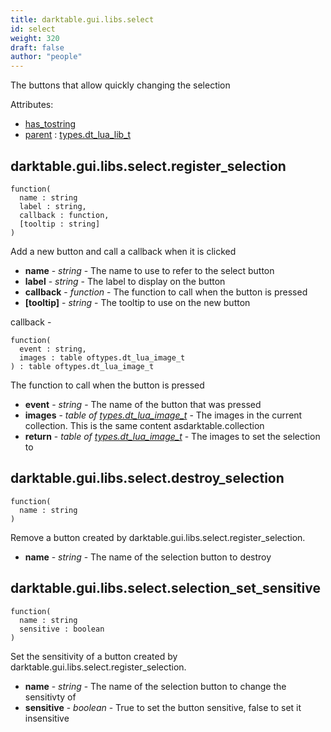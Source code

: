```yaml
---
title: darktable.gui.libs.select
id: select
weight: 320
draft: false
author: "people"
---
```


The buttons that allow quickly changing the selection

Attributes:
* [has_tostring](../../../Attributes#has_tostring)
* [parent](../Attributes#parent) : [types.dt_lua_lib_t](../../../types/dt_lua_lib_t)

## darktable.gui.libs.select.register_selection

```
function(
  name : string
  label : string,
  callback : function,
  [tooltip : string]
)
```

Add a new button and call a callback when it is clicked

* **name** - _string_ - The name to use to refer to the select button
* **label** - _string_ - The label to display on the button
* **callback** - _function_ - The function to call when the button is pressed
* **\[tooltip\]** - _string_ - The tooltip to use on the new button

callback -

```
function(
  event : string,
  images : table oftypes.dt_lua_image_t
) : table oftypes.dt_lua_image_t
```

The function to call when the button is pressed

* **event** - _string_ - The name of the button that was pressed
* **images** - _table of [types.dt_lua_image_t](../../../types/dt_lua_image_t)_ - The images in the current collection. This is the same content asdarktable.collection
* **return** - _table of [types.dt_lua_image_t](../../../types/dt_lua_image_t)_ - The images to set the selection to

## darktable.gui.libs.select.destroy_selection

```
function(
  name : string
)
```

Remove a button created by darktable.gui.libs.select.register_selection.

* **name** - _string_ - The name of the selection button to destroy

## darktable.gui.libs.select.selection_set_sensitive

```
function(
  name : string
  sensitive : boolean
)
```

Set the sensitivity of a  button created by darktable.gui.libs.select.register_selection.

* **name** - _string_ - The name of the selection button to change the sensitivty of
* **sensitive** - _boolean_ - True to set the button sensitive, false to set it insensitive

